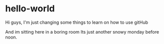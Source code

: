 # hello-world

Hi guys, I'm just changing some things to learn on how to use gitHub

And im sitting here in a boring room
Its just another snowy monday before noon.
